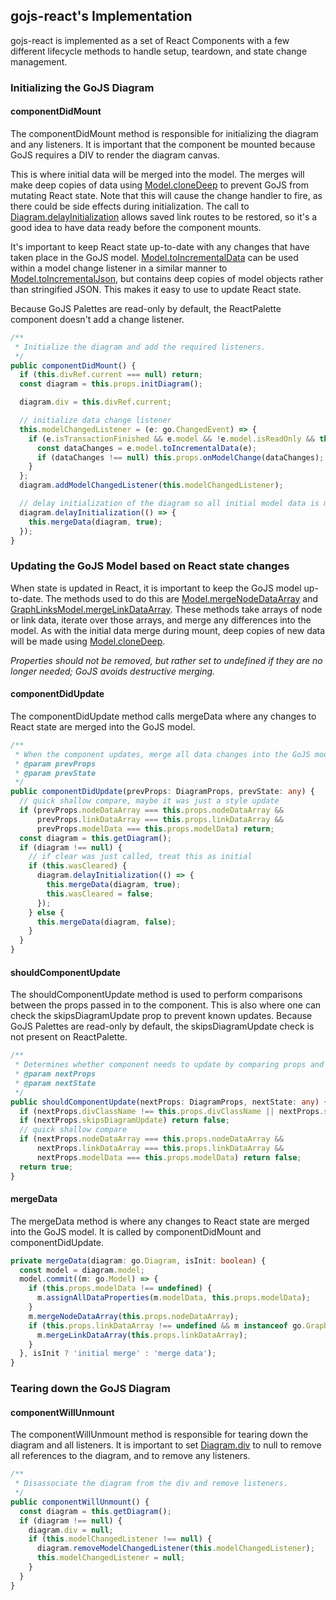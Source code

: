 ## gojs-react's Implementation
gojs-react is implemented as a set of React Components with a few different lifecycle methods to handle setup, teardown, and state change management.

### Initializing the GoJS Diagram
#### componentDidMount
The componentDidMount method is responsible for initializing the diagram and any listeners.
It is important that the component be mounted because GoJS requires a DIV to render the diagram canvas.

This is where initial data will be merged into the model. The merges will make deep copies of data using [Model.cloneDeep](https://gojs.net/latest/api/symbols/Model.html#cloneDeep) to prevent GoJS from mutating React state. Note that this will cause the change handler to fire, as there could be side effects during initialization. The call to [Diagram.delayInitialization](https://gojs.net/latest/api/symbols/Diagram.html#delayInitialization)
allows saved link routes to be restored, so it's a good idea to have data ready before the component mounts.

It's important to keep React state up-to-date with any changes that have taken place in the GoJS model.
[Model.toIncrementalData](https://gojs.net/latest/api/symbols/Model.html#toIncrementalData) can be used within a model change listener
in a similar manner to [Model.toIncrementalJson](https://gojs.net/latest/api/symbols/Model.html#toIncrementalJson),
but contains deep copies of model objects rather than stringified JSON. This makes it easy to use to update React state.

Because GoJS Palettes are read-only by default, the ReactPalette component doesn't add a change listener.

```ts
/**
 * Initialize the diagram and add the required listeners.
 */
public componentDidMount() {
  if (this.divRef.current === null) return;
  const diagram = this.props.initDiagram();

  diagram.div = this.divRef.current;

  // initialize data change listener
  this.modelChangedListener = (e: go.ChangedEvent) => {
    if (e.isTransactionFinished && e.model && !e.model.isReadOnly && this.props.onModelChange) {
      const dataChanges = e.model.toIncrementalData(e);
      if (dataChanges !== null) this.props.onModelChange(dataChanges);
    }
  };
  diagram.addModelChangedListener(this.modelChangedListener);

  // delay initialization of the diagram so all initial model data is merged before any animations/layouts
  diagram.delayInitialization(() => {
    this.mergeData(diagram, true);
  });
}
```

### Updating the GoJS Model based on React state changes
When state is updated in React, it is important to keep the GoJS model up-to-date.
The methods used to do this are [Model.mergeNodeDataArray](https://gojs.net/latest/api/symbols/Model.html#mergeNodeDataArray) and
[GraphLinksModel.mergeLinkDataArray](https://gojs.net/latest/api/symbols/GraphLinksModel.html#mergeLinkDataArray).
These methods take arrays of node or link data, iterate over those arrays, and merge any differences into the model.
As with the initial data merge during mount, deep copies of new data will be made
using [Model.cloneDeep](https://gojs.net/latest/api/symbols/Model.html#cloneDeep).

_Properties should not be removed, but rather set to undefined if they are no longer needed; GoJS avoids destructive merging._

#### componentDidUpdate
The componentDidUpdate method calls mergeData where any changes to React state are merged into the GoJS model.

```ts
/**
 * When the component updates, merge all data changes into the GoJS model to ensure everything stays in sync.
 * @param prevProps
 * @param prevState
 */
public componentDidUpdate(prevProps: DiagramProps, prevState: any) {
  // quick shallow compare, maybe it was just a style update
  if (prevProps.nodeDataArray === this.props.nodeDataArray &&
      prevProps.linkDataArray === this.props.linkDataArray &&
      prevProps.modelData === this.props.modelData) return;
  const diagram = this.getDiagram();
  if (diagram !== null) {
    // if clear was just called, treat this as initial
    if (this.wasCleared) {
      diagram.delayInitialization(() => {
        this.mergeData(diagram, true);
        this.wasCleared = false;
      });
    } else {
      this.mergeData(diagram, false);
    }
  }
}
```

#### shouldComponentUpdate
The shouldComponentUpdate method is used to perform comparisons between the props passed in to the component.
This is also where one can check the skipsDiagramUpdate prop to prevent known updates.
Because GoJS Palettes are read-only by default, the skipsDiagramUpdate check is not present on ReactPalette.

```ts
/**
 * Determines whether component needs to update by comparing props and checking skipsDiagramUpdate.
 * @param nextProps
 * @param nextState
 */
public shouldComponentUpdate(nextProps: DiagramProps, nextState: any) {
  if (nextProps.divClassName !== this.props.divClassName || nextProps.style !== this.props.style) return true;
  if (nextProps.skipsDiagramUpdate) return false;
  // quick shallow compare
  if (nextProps.nodeDataArray === this.props.nodeDataArray &&
      nextProps.linkDataArray === this.props.linkDataArray &&
      nextProps.modelData === this.props.modelData) return false;
  return true;
}
```

#### mergeData
The mergeData method is where any changes to React state are merged into the GoJS model. It is called by componentDidMount and componentDidUpdate.

```ts
private mergeData(diagram: go.Diagram, isInit: boolean) {
  const model = diagram.model;
  model.commit((m: go.Model) => {
    if (this.props.modelData !== undefined) {
      m.assignAllDataProperties(m.modelData, this.props.modelData);
    }
    m.mergeNodeDataArray(this.props.nodeDataArray);
    if (this.props.linkDataArray !== undefined && m instanceof go.GraphLinksModel) {
      m.mergeLinkDataArray(this.props.linkDataArray);
    }
  }, isInit ? 'initial merge' : 'merge data');
}
```

### Tearing down the GoJS Diagram
#### componentWillUnmount
The componentWillUnmount method is responsible for tearing down the diagram and all listeners.
It is important to set [Diagram.div](https://gojs.net/latest/api/symbols/Diagram.html#div) to null to remove all references to the diagram, and to remove any listeners.

```ts
/**
 * Disassociate the diagram from the div and remove listeners.
 */
public componentWillUnmount() {
  const diagram = this.getDiagram();
  if (diagram !== null) {
    diagram.div = null;
    if (this.modelChangedListener !== null) {
      diagram.removeModelChangedListener(this.modelChangedListener);
      this.modelChangedListener = null;
    }
  }
}
```
